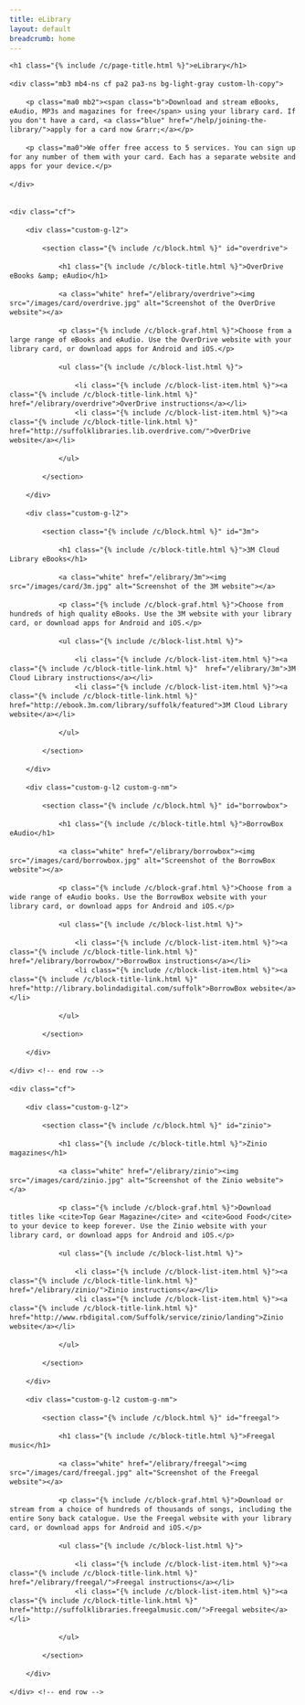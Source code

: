 ```yaml
---
title: eLibrary
layout: default
breadcrumb: home
---
```


<div class="custom-constrain-img">

    <h1 class="{% include /c/page-title.html %}">eLibrary</h1>

    <div class="mb3 mb4-ns cf pa2 pa3-ns bg-light-gray custom-lh-copy">

        <p class="ma0 mb2"><span class="b">Download and stream eBooks, eAudio, MP3s and magazines for free</span> using your library card. If you don't have a card, <a class="blue" href="/help/joining-the-library/">apply for a card now &rarr;</a></p>

        <p class="ma0">We offer free access to 5 services. You can sign up for any number of them with your card. Each has a separate website and apps for your device.</p>

    </div>


    <div class="cf">

        <div class="custom-g-l2">

            <section class="{% include /c/block.html %}" id="overdrive">

                <h1 class="{% include /c/block-title.html %}">OverDrive eBooks &amp; eAudio</h1>

                <a class="white" href="/elibrary/overdrive"><img src="/images/card/overdrive.jpg" alt="Screenshot of the OverDrive website"></a>

                <p class="{% include /c/block-graf.html %}">Choose from a large range of eBooks and eAudio. Use the OverDrive website with your library card, or download apps for Android and iOS.</p>

                <ul class="{% include /c/block-list.html %}">

                    <li class="{% include /c/block-list-item.html %}"><a class="{% include /c/block-title-link.html %}"  href="/elibrary/overdrive">OverDrive instructions</a></li>
                    <li class="{% include /c/block-list-item.html %}"><a class="{% include /c/block-title-link.html %}"  href="http://suffolklibraries.lib.overdrive.com/">OverDrive website</a></li>

                </ul>

            </section>

        </div>

        <div class="custom-g-l2">

            <section class="{% include /c/block.html %}" id="3m">

                <h1 class="{% include /c/block-title.html %}">3M Cloud Library eBooks</h1>

                <a class="white" href="/elibrary/3m"><img src="/images/card/3m.jpg" alt="Screenshot of the 3M website"></a>

                <p class="{% include /c/block-graf.html %}">Choose from hundreds of high quality eBooks. Use the 3M website with your library card, or download apps for Android and iOS.</p>

                <ul class="{% include /c/block-list.html %}">

                    <li class="{% include /c/block-list-item.html %}"><a class="{% include /c/block-title-link.html %}"  href="/elibrary/3m">3M Cloud Library instructions</a></li>
                    <li class="{% include /c/block-list-item.html %}"><a class="{% include /c/block-title-link.html %}"  href="http://ebook.3m.com/library/suffolk/featured">3M Cloud Library website</a></li>

                </ul>

            </section>

        </div>

        <div class="custom-g-l2 custom-g-nm">

            <section class="{% include /c/block.html %}" id="borrowbox">

                <h1 class="{% include /c/block-title.html %}">BorrowBox eAudio</h1>

                <a class="white" href="/elibrary/borrowbox"><img src="/images/card/borrowbox.jpg" alt="Screenshot of the BorrowBox website"></a>

                <p class="{% include /c/block-graf.html %}">Choose from a wide range of eAudio books. Use the BorrowBox website with your library card, or download apps for Android and iOS.</p>

                <ul class="{% include /c/block-list.html %}">

                    <li class="{% include /c/block-list-item.html %}"><a class="{% include /c/block-title-link.html %}"  href="/elibrary/borrowbox/">BorrowBox instructions</a></li>
                    <li class="{% include /c/block-list-item.html %}"><a class="{% include /c/block-title-link.html %}"  href="http://library.bolindadigital.com/suffolk">BorrowBox website</a></li>

                </ul>

            </section>

        </div>

    </div> <!-- end row -->

    <div class="cf">

        <div class="custom-g-l2">

            <section class="{% include /c/block.html %}" id="zinio">

                <h1 class="{% include /c/block-title.html %}">Zinio magazines</h1>

                <a class="white" href="/elibrary/zinio"><img src="/images/card/zinio.jpg" alt="Screenshot of the Zinio website"></a>

                <p class="{% include /c/block-graf.html %}">Download titles like <cite>Top Gear Magazine</cite> and <cite>Good Food</cite> to your device to keep forever. Use the Zinio website with your library card, or download apps for Android and iOS.</p>

                <ul class="{% include /c/block-list.html %}">

                    <li class="{% include /c/block-list-item.html %}"><a class="{% include /c/block-title-link.html %}"  href="/elibrary/zinio/">Zinio instructions</a></li>
                    <li class="{% include /c/block-list-item.html %}"><a class="{% include /c/block-title-link.html %}"  href="http://www.rbdigital.com/Suffolk/service/zinio/landing">Zinio website</a></li>

                </ul>

            </section>

        </div>

        <div class="custom-g-l2 custom-g-nm">

            <section class="{% include /c/block.html %}" id="freegal">

                <h1 class="{% include /c/block-title.html %}">Freegal music</h1>

                <a class="white" href="/elibrary/freegal"><img src="/images/card/freegal.jpg" alt="Screenshot of the Freegal website"></a>

                <p class="{% include /c/block-graf.html %}">Download or stream from a choice of hundreds of thousands of songs, including the entire Sony back catalogue. Use the Freegal website with your library card, or download apps for Android and iOS.</p>

                <ul class="{% include /c/block-list.html %}">

                    <li class="{% include /c/block-list-item.html %}"><a class="{% include /c/block-title-link.html %}"  href="/elibrary/freegal/">Freegal instructions</a></li>
                    <li class="{% include /c/block-list-item.html %}"><a class="{% include /c/block-title-link.html %}"  href="http://suffolklibraries.freegalmusic.com/">Freegal website</a></li>

                </ul>

            </section>

        </div>

    </div> <!-- end row -->

</div>
